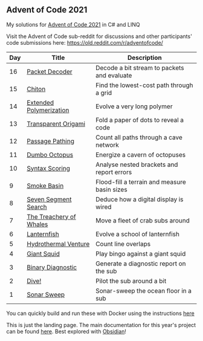 ## Advent of Code 2021

My solutions for [Advent of Code 2021](http://adventofcode.com/2021) in C# and LINQ

Visit the Advent of Code sub-reddit for discussions and other participants' code submissions here: https://old.reddit.com/r/adventofcode/

| Day | Title                                                                  | Description                                  |
| --- | ---------------------------------------------------------------------- | -------------------------------------------- |
| 16  | [Packet Decoder](./AdventOfCode/AdventOfCode.CSharp/Day16.cs)          | Decode a bit stream to packets and evaluate  |
| 15  | [Chiton](./AdventOfCode/AdventOfCode.CSharp/Day15.cs)                  | Find the lowest-cost path through a grid     |
| 14  | [Extended Polymerization](./AdventOfCode/AdventOfCode.CSharp/Day14.cs) | Evolve a very long polymer                   |
| 13  | [Transparent Origami](./AdventOfCode/AdventOfCode.CSharp/Day13.cs)     | Fold a paper of dots to reveal a code        |
| 12  | [Passage Pathing](./AdventOfCode/AdventOfCode.CSharp/Day12.cs)         | Count all paths through a cave network       |
| 11  | [Dumbo Octopus](./AdventOfCode/AdventOfCode.CSharp/Day11.cs)           | Energize a cavern of octopuses               |
| 10  | [Syntax Scoring](./AdventOfCode/AdventOfCode.CSharp/Day10.cs)          | Analyse nested brackets and report errors    |
| 9   | [Smoke Basin](./AdventOfCode/AdventOfCode.CSharp/Day09.cs)             | Flood-fill a terrain and measure basin sizes |
| 8   | [Seven Segment Search](./AdventOfCode/AdventOfCode.CSharp/Day08.cs)    | Deduce how a digital display is wired        |
| 7   | [The Treachery of Whales](./AdventOfCode/AdventOfCode.CSharp/Day07.cs) | Move a fleet of crab subs around             |
| 6   | [Lanternfish](./AdventOfCode/AdventOfCode.CSharp/Day06.cs)             | Evolve a school of lanternfish               |
| 5   | [Hydrothermal Venture](./AdventOfCode/AdventOfCode.CSharp/Day05.cs)    | Count line overlaps                          |
| 4   | [Giant Squid](./AdventOfCode/AdventOfCode.CSharp/Day04.cs)             | Play bingo against a giant squid             |
| 3   | [Binary Diagnostic](./AdventOfCode/AdventOfCode.CSharp/Day03.cs)       | Generate a diagnostic report on the sub      |
| 2   | [Dive!](./AdventOfCode/AdventOfCode.CSharp/Day02.cs)                   | Pilot the sub around a bit                   |
| 1   | [Sonar Sweep](./AdventOfCode/AdventOfCode.CSharp/Day01.cs)             | Sonar-sweep the ocean floor in a sub         |

You can quickly build and run these with Docker using the instructions [here](Docs/Docker.md)

This is just the landing page.  The main documentation for this year's project can be found [here](Docs/Home.md). Best explored with [Obsidian](https://obsidian.md/)!
